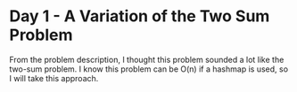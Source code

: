 # Day 1 - A Variation of the Two Sum Problem

From the problem description, I thought this problem sounded a lot like the two-sum problem. I know this problem can be O(n) if a hashmap is used, so I will take this approach.
